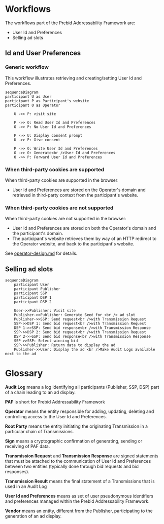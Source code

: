 # Workflows

The workflows part of the Prebid Addressability Framework are:
- User Id and Preferences
- Selling ad slots

## Id and User Preferences

### Generic workflow

This workflow illustrates retrieving and creating/setting User Id and Preferences.

```mermaid
sequenceDiagram
participant U as User
participant P as Participant's website
participant O as Operator

    U ->> P: visit site
    
    P ->> O: Read User Id and Preferences
    O ->> P: No User Id and Preferences
    
    P ->> U: Display consent prompt
    U ->> P: Give consent

    P ->> O: Write User Id and Preferences
    O ->> O: Generate<br />User Id and Preferences
    O ->> P: Forward User Id and Preferences
```
### When third-party cookies are supported

When third-party cookies are supported in the browser:
- User Id and Preferences are stored on the Operator's domain and retrieved in third-party context from the participant's website.

### When third-party cookies are not supported

When third-party cookies are not supported in the browser:
- User Id and Preferences are stored on both the Operator's domain and the participant's domain.
- The participant's website retrieves them by way of an HTTP redirect to the Operator website, and back to the participant's website.

See [operator-design.md](operator-design.md) for details. 

## Selling ad slots

```mermaid
sequenceDiagram
    participant User
    participant Publisher
    participant SSP
    participant DSP 1
    participant DSP 2

    User->>Publisher: Visit site
    Publisher->>Publisher: Generate Seed for <br /> ad slot
    Publisher->>SSP: Send request<br />with Transmission Request
    SSP->>DSP 1: Send bid request<br />with Transmission Request
    DSP 1->>SSP: Send bid response<br />with Transmission Response
    SSP->>DSP 2: Send bid request<br />with Transmission Request
    DSP 2->>SSP: Send bid response<br />with Transmission Response
    SSP->>SSP: Select winning bid
    SSP->>Publisher: Return data to display the ad
    Publisher->>User: Display the ad <br />Make Audit Logs available next to the ad
```

# Glossary

**Audit Log** means a log identifying all participants (Publisher, SSP, DSP) part of a chain leading to an ad display.

**PAF** is short for Prebid Addressability Framework

**Operator** means the entity responsible for adding, updating, deleting and controlling access to the User Id and Preferences.

**Root Party** means the entity initiating the originating Transmission in a particular chain of Transmissions.

**Sign** means a cryptographic confirmation of generating, sending or receiving of PAF data.

**Transmission Request** and **Transmission Response** are signed statements that must be attached to the communication of User Id and Preferences between two entities (typically done through bid requests and bid responses).

**Transmission Result** means the final statement of a Transmissions that is used in an Audit Log

**User Id and Preferences** means as set of user pseudonymous identifiers and preferences managed within the Prebid Addressability Framework.

**Vendor** means an entity, different from the Publisher, participating to the generation of an ad display.
